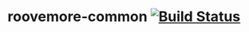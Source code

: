 # roovemore-common [![Build Status](https://travis-ci.org/roovesmart/roovemore-common.svg?branch=master)](https://travis-ci.org/roovesmart/roovemore-common)
